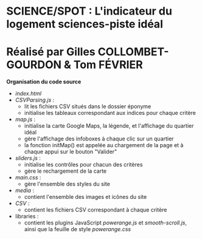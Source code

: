 # SCIENCE/SPOT : L'indicateur du logement sciences-piste idéal
# Réalisé par Gilles COLLOMBET-GOURDON & Tom FÉVRIER

**Organisation du code source**
- *index.html*
- *CSVParsing.js* :
  - lit les fichiers CSV situés dans le dossier éponyme
  - initialise les tableaux correspondant aux indices pour chaque critère
- *map.js* :
  - initialise la carte Google Maps, la légende, et l'affichage du quartier idéal
  - gère l'affichage des infoboxes à chaque clic sur un quartier
  - la fonction initMap() est appelée au chargement de la page et à chaque appui sur le bouton "Valider"
- *sliders.js* :
  - initialise les contrôles pour chacun des critères
  - gère le rechargement de la carte
- *main.css* :
  - gère l'ensemble des styles du site
- *media* :
  - contient l'ensemble des images et icônes du site
- *CSV* :
  - contient les fichiers CSV correspondant à chaque critère
- libraries :
  - contient les plugins JavaScript *powerange.js* et *smooth-scroll.js*, ainsi que la feuille de style *powerange.css*

